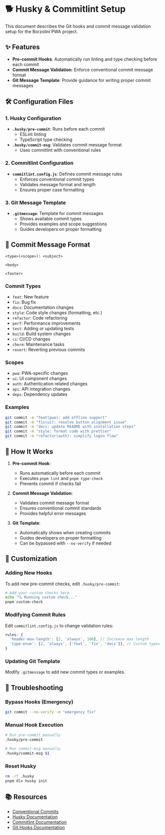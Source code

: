 # 🐕 Husky & Commitlint Setup

This document describes the Git hooks and commit message validation setup for the Borzolini PWA project.

## ✨ Features

- **Pre-commit Hooks**: Automatically run linting and type checking before each commit
- **Commit Message Validation**: Enforce conventional commit message format
- **Git Message Template**: Provide guidance for writing proper commit messages

## 🛠️ Configuration Files

### 1. Husky Configuration
- **`.husky/pre-commit`**: Runs before each commit
  - ESLint linting
  - TypeScript type checking
- **`.husky/commit-msg`**: Validates commit message format
  - Uses commitlint with conventional rules

### 2. Commitlint Configuration
- **`commitlint.config.js`**: Defines commit message rules
  - Enforces conventional commit types
  - Validates message format and length
  - Ensures proper case formatting

### 3. Git Message Template
- **`.gitmessage`**: Template for commit messages
  - Shows available commit types
  - Provides examples and scope suggestions
  - Guides developers on proper formatting

## 📝 Commit Message Format

```
<type>(<scope>): <subject>

<body>

<footer>
```

### Commit Types
- `feat`: New feature
- `fix`: Bug fix
- `docs`: Documentation changes
- `style`: Code style changes (formatting, etc.)
- `refactor`: Code refactoring
- `perf`: Performance improvements
- `test`: Adding or updating tests
- `build`: Build system changes
- `ci`: CI/CD changes
- `chore`: Maintenance tasks
- `revert`: Reverting previous commits

### Scopes
- `pwa`: PWA-specific changes
- `ui`: UI component changes
- `auth`: Authentication related changes
- `api`: API integration changes
- `deps`: Dependency updates

### Examples
```bash
git commit -m "feat(pwa): add offline support"
git commit -m "fix(ui): resolve button alignment issue"
git commit -m "docs: update README with installation steps"
git commit -m "style: format code with prettier"
git commit -m "refactor(auth): simplify login flow"
```

## 🚀 How It Works

1. **Pre-commit Hook**: 
   - Runs automatically before each commit
   - Executes `pnpm lint` and `pnpm type-check`
   - Prevents commit if checks fail

2. **Commit Message Validation**:
   - Validates commit message format
   - Ensures conventional commit standards
   - Provides helpful error messages

3. **Git Template**:
   - Automatically shows when creating commits
   - Guides developers on proper formatting
   - Can be bypassed with `--no-verify` if needed

## 🔧 Customization

### Adding New Hooks
To add new pre-commit checks, edit `.husky/pre-commit`:

```bash
# Add your custom checks here
echo "🔍 Running custom check..."
pnpm custom-check
```

### Modifying Commit Rules
Edit `commitlint.config.js` to change validation rules:

```javascript
rules: {
  'header-max-length': [2, 'always', 100], // Increase max length
  'type-enum': [2, 'always', ['feat', 'fix', 'docs']], // Custom types
}
```

### Updating Git Template
Modify `.gitmessage` to add new commit types or examples.

## 🚨 Troubleshooting

### Bypass Hooks (Emergency)
```bash
git commit --no-verify -m "emergency fix"
```

### Manual Hook Execution
```bash
# Run pre-commit manually
.husky/pre-commit

# Run commit-msg manually
.husky/commit-msg $1
```

### Reset Husky
```bash
rm -rf .husky
pnpm dlx husky init
```

## 📚 Resources

- [Conventional Commits](https://www.conventionalcommits.org/)
- [Husky Documentation](https://typicode.github.io/husky/)
- [Commitlint Documentation](https://commitlint.js.org/)
- [Git Hooks Documentation](https://git-scm.com/docs/githooks)
